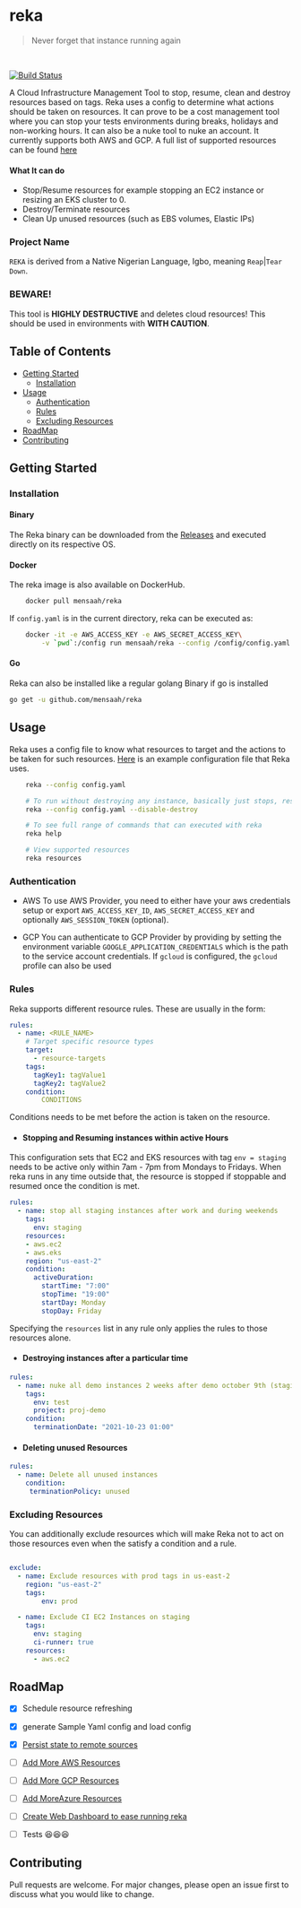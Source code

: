 # reka 
> Never forget that instance running again

<br>

[![Build Status](https://github.com/mensaah/reka/workflows/Test/badge.svg)](https://github.com/mensaah/reka/actions)


A Cloud Infrastructure Management Tool to stop, resume, clean and destroy resources based on tags. Reka uses a config to determine what actions should be taken on resources. It can prove to be a cost management tool where you can stop your tests environments during breaks, holidays and non-working hours. It can also be a nuke tool to nuke an account. It currently supports both AWS and GCP. A full list of supported resources can be found [here](./docs/supported-resources.md) 

#### What It can do
- Stop/Resume resources for example stopping an EC2 instance or resizing an EKS cluster to 0.
- Destroy/Terminate resources 
- Clean Up unused resources (such as EBS volumes, Elastic IPs)

### Project Name
`REKA` is derived from a Native Nigerian Language, Igbo, meaning `Reap`|`Tear Down`.

### BEWARE!

This tool is **HIGHLY DESTRUCTIVE** and deletes cloud resources! This should be used in environments with **WITH CAUTION**.


## Table of Contents
- [Getting Started](#getting-started)
  - [Installation](#installation)
- [Usage](#usage)
  - [Authentication](#authentication)
  - [Rules](#rules)
  - [Excluding Resources](#excluding-resources)
- [RoadMap](#roadmap)
- [Contributing](#contributing)



## Getting Started
### Installation
#### Binary

The Reka binary can be downloaded from the [Releases](https://github.com/mensaah/reka/releases) and executed directly on its respective OS.

#### Docker

The reka image is also available on DockerHub. 
```bash
    docker pull mensaah/reka
```
If `config.yaml` is in the current directory, reka can be executed as:

```bash
    docker -it -e AWS_ACCESS_KEY -e AWS_SECRET_ACCESS_KEY\
        -v `pwd`:/config run mensaah/reka --config /config/config.yaml
```

#### Go
Reka can also be installed like a regular golang Binary if go is installed

```bash
go get -u github.com/mensaah/reka
```

## Usage

Reka uses a config file to know what resources to target and the actions to be taken for such resources. [Here](./docs/config.example.yaml) is an example configuration file that Reka uses.

```bash
    reka --config config.yaml

    # To run without destroying any instance, basically just stops, resumes resources
    reka --config config.yaml --disable-destroy

    # To see full range of commands that can executed with reka
    reka help

    # View supported resources
    reka resources
```
###  Authentication
- AWS
To use AWS Provider, you need to either have your aws credentials setup or export `AWS_ACCESS_KEY_ID`, `AWS_SECRET_ACCESS_KEY` and optionally `AWS_SESSION_TOKEN` (optional).

- GCP
You can authenticate to GCP Provider by providing by setting the environment variable `GOOGLE_APPLICATION_CREDENTIALS` which is the path to the service account credentials. If `gcloud` is configured, the `gcloud` profile can also be used

### Rules
Reka supports different resource rules. These are usually in the form:

```yaml
rules:
  - name: <RULE_NAME>
    # Target specific resource types
    target:
      - resource-targets
    tags:
      tagKey1: tagValue1
      tagKey2: tagValue2
    condition:
        CONDITIONS
```
Conditions needs to be met before the action is taken on the resource.
- #### Stopping and Resuming instances within active Hours
This configuration sets that EC2 and EKS resources with tag `env = staging` needs to be active only within 7am - 7pm from Mondays to Fridays. When reka runs in any time outside that, the resource is stopped if stoppable and resumed once the condition is met.

```yaml
rules:
  - name: stop all staging instances after work and during weekends 
    tags:
      env: staging
    resources:
    - aws.ec2
    - aws.eks
    region: "us-east-2"
    condition:
      activeDuration: 
        startTime: "7:00"
        stopTime: "19:00"
        startDay: Monday
        stopDay: Friday
```
Specifying the `resources` list in any rule only applies the rules to those resources alone.

- #### Destroying instances after a particular time

```yaml
rules:
  - name: nuke all demo instances 2 weeks after demo october 9th (staging)
    tags:
      env: test
      project: proj-demo
    condition:
      terminationDate: "2021-10-23 01:00"
```

- #### Deleting unused Resources

```yaml
rules:
  - name: Delete all unused instances
    condition:
     terminationPolicy: unused
```


### Excluding Resources
You can additionally exclude resources which will make Reka not to act on those resources even when the satisfy a condition and a rule.
```yaml

exclude:
  - name: Exclude resources with prod tags in us-east-2
    region: "us-east-2"
    tags:
        env: prod

  - name: Exclude CI EC2 Instances on staging
    tags:
      env: staging
      ci-runner: true
    resources:
      - aws.ec2
```


## RoadMap
- [x] Schedule resource refreshing
- [x] generate Sample Yaml config and load config
- [x] [Persist state to remote sources](https://github.com/MeNsaaH/reka/issues/4)
- [ ] [Add More AWS Resources](https://github.com/MeNsaaH/reka/issues/1)
- [ ] [Add More GCP Resources](https://github.com/MeNsaaH/reka/issues/2)
- [ ] [Add MoreAzure Resources](https://github.com/MeNsaaH/reka/issues/6)
- [ ] [Create Web Dashboard to ease running reka](https://github.com/MeNsaaH/reka/issues/3)
- [ ] Tests 😆😆😆


## Contributing
Pull requests are welcome. For major changes, please open an issue first to discuss what you would like to change.